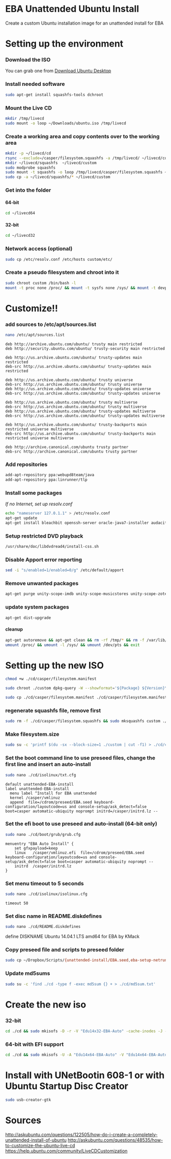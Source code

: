 # EBA Unattended Ubuntu Install
Create a custom Ubuntu installation image for an unattended install for EBA


# Setting up the environment

### Download the ISO
You can grab one from [Download Ubuntu Desktop](http://www.ubuntu.com/download/desktop)

### Install needed software
```sh
sudo apt-get install squashfs-tools dchroot
```

### Mount the Live CD
```sh
mkdir /tmp/livecd
sudo mount -o loop ~/Downloads/ubuntu.iso /tmp/livecd
```

### Create a working area and copy contents over to the working area
```sh
mkdir -p ~/livecd/cd
rsync --exclude=/casper/filesystem.squashfs -a /tmp/livecd/ ~/livecd/cd
mkdir ~/livecd/squashfs  ~/livecd/custom
sudo modprobe squashfs
sudo mount -t squashfs -o loop /tmp/livecd/casper/filesystem.squashfs ~/livecd/squashfs/
sudo cp -a ~/livecd/squashfs/* ~/livecd/custom
```

### Get into the folder
#### 64-bit
```sh
cd ~/livecd64
```
#### 32-bit
```sh
cd ~/livecd32
```

### Network access (optional)
```sh
sudo cp /etc/resolv.conf /etc/hosts custom/etc/
```


### Create a pseudo filesystem and chroot into it
```sh
sudo chroot custom /bin/bash -l
mount -t proc none /proc/ && mount -t sysfs none /sys/ && mount -t devpts none /dev/pts
```


# Customize!!

### add sources to /etc/apt/sources.list
```sh
nano /etc/apt/sources.list
```

```
deb http://archive.ubuntu.com/ubuntu/ trusty main restricted
deb http://security.ubuntu.com/ubuntu/ trusty-security main restricted

deb http://us.archive.ubuntu.com/ubuntu/ trusty-updates main restricted
deb-src http://us.archive.ubuntu.com/ubuntu/ trusty-updates main restricted

deb http://us.archive.ubuntu.com/ubuntu/ trusty universe
deb-src http://us.archive.ubuntu.com/ubuntu/ trusty universe
deb http://us.archive.ubuntu.com/ubuntu/ trusty-updates universe
deb-src http://us.archive.ubuntu.com/ubuntu/ trusty-updates universe

deb http://us.archive.ubuntu.com/ubuntu/ trusty multiverse
deb-src http://us.archive.ubuntu.com/ubuntu/ trusty multiverse
deb http://us.archive.ubuntu.com/ubuntu/ trusty-updates multiverse
deb-src http://us.archive.ubuntu.com/ubuntu/ trusty-updates multiverse

deb http://us.archive.ubuntu.com/ubuntu/ trusty-backports main restricted universe multiverse
deb-src http://us.archive.ubuntu.com/ubuntu/ trusty-backports main restricted universe multiverse

deb http://archive.canonical.com/ubuntu trusty partner
deb-src http://archive.canonical.com/ubuntu trusty partner
```

### Add repositories
```sh
add-apt-repository ppa:webupd8team/java
add-apt-repository ppa:linrunner/tlp
```

### Install some packages
*If no Internet, set up resolv.conf*
```sh
echo "nameserver 127.0.1.1" > /etc/resolv.conf
apt-get update
apt-get install bleachbit openssh-server oracle-java7-installer audacity mixxx libportaudio2 vlc gimp musescore openshot openscad edubuntu-artwork ubuntu-edu-secondary ubuntu-restricted-extras python-appindicator tlp tlp-rdw ttf-ancient-fonts hyphen-en-us mythes-en-us firefox-locale-es gimp-help-es language-pack-es language-pack-gnome-es libreoffice-help-es libreoffice-l10n-es myspell-es wspanish
```

### Setup restricted DVD playback
```sh
/usr/share/doc/libdvdread4/install-css.sh
```

### Disable Apport error reporting
```sh
sed -i "s/enabled=1/enabled=0/g" /etc/default/apport
```

### Remove unwanted packages
```sh
apt-get purge unity-scope-imdb unity-scope-musicstores unity-scope-zotero unity-scope-click-autopilot unity-scope-deviantart unity-scope-gallica unity-scope-gdocs unity-scope-github unity-scope-googlenews unity-scope-launchpad unity-scope-mediascanner unity-scope-onlinemusic unity-scope-openweathermap unity-scope-soundcloud unity-scope-sshsearch unity-scope-yahoostock unity-lens-photos unity-lens-video unity-scope-audacious unity-scope-chromiumbookmarks unity-scope-clementine unity-scope-click unity-scope-colourlovers unity-scope-gdrive unity-scope-gmusicbrowser unity-scope-gourmet unity-scope-guayadeque unity-scope-mediascanner2 unity-scope-musique unity-scope-openclipart unity-scope-texdoc unity-scope-tomboy unity-scope-video-remote unity-scope-virtualbox unity-scope-yelp unity-webapps-service account-plugin-ubuntuone ubuntu-purchase-service deja-dup indicator-messages empathy gwibber thunderbird transmission-gtk pidgin unity-control-center-signon landscape-* webbrowser-app;
```

### update system packages
```sh
apt-get dist-upgrade
```

#### cleanup
```sh
apt-get autoremove && apt-get clean && rm -rf /tmp/* && rm -f /var/lib/dbus/machine-id
umount /proc/ && umount -l /sys/ && umount /dev/pts && exit
```


# Setting up the new ISO
```sh
chmod +w ./cd/casper/filesystem.manifest

sudo chroot ./custom dpkg-query -W --showformat='${Package} ${Version}\n' > ./cd/casper/filesystem.manifest

sudo cp ./cd/casper/filesystem.manifest ./cd/casper/filesystem.manifest-desktop
```


### regenerate squashfs file, remove first
```sh
sudo rm -f ./cd/casper/filesystem.squashfs && sudo mksquashfs custom ./cd/casper/filesystem.squashfs -comp xz
```


### Make filesystem.size
```sh
sudo su -c 'printf $(du -sx --block-size=1 ./custom | cut -f1) > ./cd/casper/filesystem.size'
```

### Set the boot command line to use preseed files, change the first line and insert an auto-install
```sh
sudo nano ./cd/isolinux/txt.cfg
```
```
default unattended-EBA-install
label unattended-EBA-install
  menu label ^Install for EBA unattended
  kernel /casper/vmlinuz
  append  file=/cdrom/preseed/EBA.seed keyboard-configuration/layoutcode=us and console-setup/ask_detect=false boot=casper automatic-ubiquity noprompt initrd=/casper/initrd.lz --
```

### Set the efi boot to use preseed and auto-install (64-bit only)
```sh
sudo nano ./cd/boot/grub/grub.cfg
```
```
menuentry "EBA Auto Install" {
	set gfxpayload=keep
	linux	/casper/vmlinuz.efi  file=/cdrom/preseed/EBA.seed keyboard-configuration/layoutcode=us and console-setup/ask_detect=false boot=casper automatic-ubiquity noprompt --
	initrd	/casper/initrd.lz
}
```


### Set menu timeout to 5 seconds
```sh
sudo nano ./cd/isolinux/isolinux.cfg
```
```
timeout 50
```


### Set disc name in README.diskdefines
```sh
sudo nano ./cd/README.diskdefines
```
define DISKNAME  Ubuntu 14.04.1 LTS amd64 for EBA by KMack


### Copy preseed file and scripts to preseed folder
```sh
sudo cp ~/Dropbox/Scripts/{unattended-install/EBA.seed,eba-setup-netrun.sh,eba-setup.sh,loaner-setup.sh,set-hostname.sh,ProxyEBA.sh,pupil-setup.sh,configs/10-network-manager.pkla} ./cd/preseed/
```

### Update md5sums
```sh
sudo su -c 'find ./cd -type f -exec md5sum {} + > ./cd/md5sum.txt'
```


# Create the new iso
### 32-bit
```sh
cd ./cd && sudo mkisofs -D -r -V "Edu14x32-EBA-Auto" -cache-inodes -J -l -b isolinux/isolinux.bin -c isolinux/boot.cat -no-emul-boot -boot-load-size 4 -boot-info-table -o ../Edu14x32_EBA_$(date +"%Y-%m-%d").iso . && cd ..
```

### 64-bit with EFI support
```sh
cd ./cd && sudo mkisofs -U -A "Edu14x64-EBA-Auto" -V "Edu14x64-EBA-Auto" -volset "Edu14x64-EBA-Auto" -J -joliet-long -r -v -T -o ../Edu14x64_EBA_$(date +"%Y-%m-%d").iso -b isolinux/isolinux.bin -c isolinux/boot.cat -no-emul-boot -boot-load-size 4 -boot-info-table -eltorito-alt-boot -e boot/grub/efi.img -no-emul-boot . && cd ..
```

# Install with UNetBootin 608-1 or with Ubuntu Startup Disc Creator
```sh
sudo usb-creator-gtk
```


# Sources
http://askubuntu.com/questions/122505/how-do-i-create-a-completely-unattended-install-of-ubuntu
http://askubuntu.com/questions/48535/how-to-customize-the-ubuntu-live-cd
https://help.ubuntu.com/community/LiveCDCustomization
